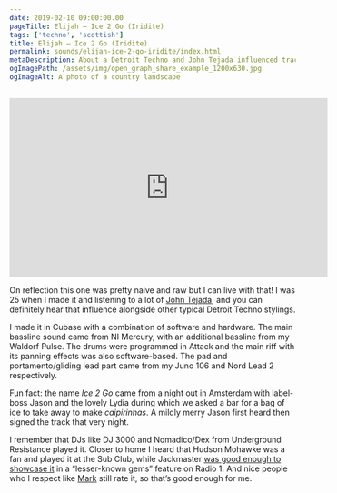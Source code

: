 ```yaml
---
date: 2019-02-10 09:00:00.00
pageTitle: Elijah – Ice 2 Go (Iridite)
tags: ['techno', 'scottish']
title: Elijah – Ice 2 Go (Iridite)
permalink: sounds/elijah-ice-2-go-iridite/index.html
metaDescription: About a Detroit Techno and John Tejada influenced track I made when I was 25
ogImagePath: /assets/img/open_graph_share_example_1200x630.jpg
ogImageAlt: A photo of a country landscape
---
```


<div class="aspect-ratio-wide">
  <!-- retain width and height attributes as a baseline before progressively enhancing -->
  <iframe title="Video of Ice 2 Go by Elijah" loading="lazy" width="560" height="315" src="https://www.youtube-nocookie.com/embed/jYojCT6F_fs" frameborder="0" allow="accelerometer; autoplay; encrypted-media; gyroscope; picture-in-picture" allowfullscreen></iframe>
</div>

On reflection this one was pretty naive and raw but I can live with that! I was 25 when I made it and listening to a lot of [John Tejada](https://youtu.be/ZmJhs20Wkog), and you can definitely hear that influence alongside other typical Detroit Techno stylings.

I made it in Cubase with a combination of software and hardware. The main bassline sound came from NI Mercury, with an additional bassline from my Waldorf Pulse. The drums were programmed in Attack and the main riff with its panning effects was also software-based. The pad and portamento/gliding lead part came from my Juno 106 and Nord Lead 2 respectively.

Fun fact: the name _Ice 2 Go_ came from a night out in Amsterdam with label-boss Jason and the lovely Lydia during which we asked a bar for a bag of ice to take away to make _caipirinhas_. A mildly merry Jason first heard then signed the track that very night.

I remember that DJs like DJ 3000 and Nomadico/Dex from Underground Resistance played it. Closer to home I heard that Hudson Mohawke was a fan and played it at the Sub Club, while Jackmaster [was good enough to showcase it](https://www.bbc.co.uk/music/tracks/n3zwc4) in a “lesser-known gems” feature on Radio 1. And nice people who I respect like [Mark](https://twitter.com/mthrmrk) still rate it, so that’s good enough for me.
